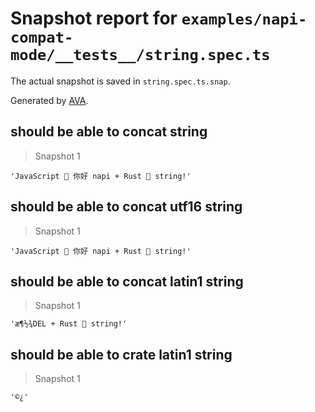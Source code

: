 # Snapshot report for `examples/napi-compat-mode/__tests__/string.spec.ts`

The actual snapshot is saved in `string.spec.ts.snap`.

Generated by [AVA](https://avajs.dev).

## should be able to concat string

> Snapshot 1

    'JavaScript 🌳 你好 napi + Rust 🦀 string!'

## should be able to concat utf16 string

> Snapshot 1

    'JavaScript 🌳 你好 napi + Rust 🦀 string!'

## should be able to concat latin1 string

> Snapshot 1

    'æ¶½¾DEL     + Rust 🦀 string!'

## should be able to crate latin1 string

> Snapshot 1

    '©¿'
